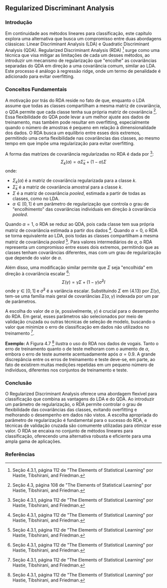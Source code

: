 ## Regularized Discriminant Analysis

### Introdução
Em continuidade aos métodos lineares para classificação, este capítulo explora uma alternativa que busca um compromisso entre duas abordagens clássicas: Linear Discriminant Analysis (LDA) e Quadratic Discriminant Analysis (QDA). Regularized Discriminant Analysis (RDA) [^112] surge como uma técnica que visa mitigar as limitações de cada um desses métodos, ao introduzir um mecanismo de regularização que "encolhe" as covariâncias separadas do QDA em direção a uma covariância comum, similar ao LDA. Este processo é análogo à regressão ridge, onde um termo de penalidade é adicionado para evitar overfitting.

### Conceitos Fundamentais
A motivação por trás do RDA reside no fato de que, enquanto o LDA assume que todas as classes compartilham a mesma matriz de covariância, o QDA permite que cada classe tenha sua própria matriz de covariância [^108]. Essa flexibilidade do QDA pode levar a um melhor ajuste aos dados de treinamento, mas também pode resultar em overfitting, especialmente quando o número de amostras é pequeno em relação à dimensionalidade dos dados. O RDA busca um equilíbrio entre esses dois extremos, permitindo uma certa flexibilidade nas covariâncias das classes, ao mesmo tempo em que impõe uma regularização para evitar overfitting.

A forma das matrizes de covariância regularizadas no RDA é dada por [^112]:
$$\Sigma_k(\alpha) = \alpha \hat{\Sigma}_k + (1 - \alpha) \Sigma$$
onde:
- $\Sigma_k(\alpha)$ é a matriz de covariância regularizada para a classe *k*.
- $\hat{\Sigma}_k$ é a matriz de covariância amostral para a classe *k*.
- $\Sigma$ é a matriz de covariância *pooled*, estimada a partir de todas as classes, como no LDA.
- $\alpha \in [0, 1]$ é um parâmetro de regularização que controla o grau de "encolhimento" das covariâncias individuais em direção à covariância *pooled*.

Quando $\alpha = 1$, o RDA se reduz ao QDA, pois cada classe tem sua própria matriz de covariância estimada a partir dos dados [^112]. Quando $\alpha = 0$, o RDA se torna equivalente ao LDA, pois todas as classes compartilham a mesma matriz de covariância *pooled* [^112]. Para valores intermediários de $\alpha$, o RDA representa um compromisso entre esses dois extremos, permitindo que as classes tenham covariâncias diferentes, mas com um grau de regularização que depende do valor de $\alpha$.

Além disso, uma modificação similar permite que $\Sigma$ seja "encolhida" em direção à covariância escalar [^112]:
$$\Sigma(\gamma) = \gamma \Sigma + (1 - \gamma) \hat{\sigma}^2 I$$
onde $\gamma \in [0, 1]$ e $\hat{\sigma}^2$ é a variância escalar. Substituindo $\Sigma$ em (4.13) por $\Sigma(\gamma)$, tem-se uma família mais geral de covariâncias $\Sigma(\alpha, \gamma)$ indexada por um par de parâmetros.

A escolha do valor de $\alpha$ (e, possivelmente, $\gamma$) é crucial para o desempenho do RDA. Em geral, esses parâmetros são selecionados por meio de validação cruzada ou outras técnicas de seleção de modelo, buscando o valor que minimize o erro de classificação em dados não utilizados no treinamento [^112].

**Exemplo:** A Figura 4.7 [^112] ilustra o uso do RDA nos dados de vogais. Tanto o erro de treinamento quanto o de teste melhoram com o aumento de $\alpha$, embora o erro de teste aumente acentuadamente após $\alpha = 0.9$. A grande discrepância entre os erros de treinamento e teste deve-se, em parte, ao fato de existirem muitas medições repetidas em um pequeno número de indivíduos, diferentes nos conjuntos de treinamento e teste.

### Conclusão
O Regularized Discriminant Analysis oferece uma abordagem flexível para classificação que combina as vantagens do LDA e do QDA. Ao introduzir um parâmetro de regularização, o RDA permite controlar o grau de flexibilidade das covariâncias das classes, evitando overfitting e melhorando o desempenho em dados não vistos. A escolha apropriada do parâmetro de regularização é fundamental para o sucesso do RDA, e técnicas de validação cruzada são comumente utilizadas para otimizar esse valor. O RDA se encaixa no conjunto de métodos lineares para classificação, oferecendo uma alternativa robusta e eficiente para uma ampla gama de aplicações.

### Referências
[^112]: Seção 4.3.1, página 112 de "The Elements of Statistical Learning" por Hastie, Tibshirani, and Friedman.
[^108]: Seção 4.3, página 108 de "The Elements of Statistical Learning" por Hastie, Tibshirani, and Friedman.

<!-- END -->